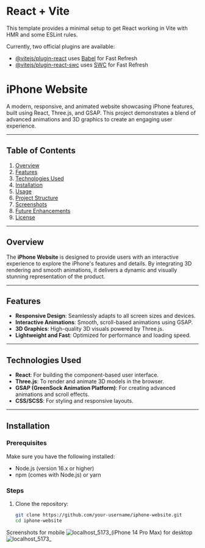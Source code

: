 # React + Vite

This template provides a minimal setup to get React working in Vite with HMR and some ESLint rules.

Currently, two official plugins are available:

- [@vitejs/plugin-react](https://github.com/vitejs/vite-plugin-react/blob/main/packages/plugin-react/README.md) uses [Babel](https://babeljs.io/) for Fast Refresh
- [@vitejs/plugin-react-swc](https://github.com/vitejs/vite-plugin-react-swc) uses [SWC](https://swc.rs/) for Fast Refresh
# iPhone Website  

A modern, responsive, and animated website showcasing iPhone features, built using React, Three.js, and GSAP. This project demonstrates a blend of advanced animations and 3D graphics to create an engaging user experience.  

---

## Table of Contents  
1. [Overview](#overview)  
2. [Features](#features)  
3. [Technologies Used](#technologies-used)  
4. [Installation](#installation)  
5. [Usage](#usage)  
6. [Project Structure](#project-structure)  
7. [Screenshots](#screenshots)  
8. [Future Enhancements](#future-enhancements)  
9. [License](#license)  

---

## Overview  
The **iPhone Website** is designed to provide users with an interactive experience to explore the iPhone's features and details. By integrating 3D rendering and smooth animations, it delivers a dynamic and visually stunning representation of the product.  

---

## Features  
- **Responsive Design**: Seamlessly adapts to all screen sizes and devices.  
- **Interactive Animations**: Smooth, scroll-based animations using GSAP.  
- **3D Graphics**: High-quality 3D visuals powered by Three.js.  
- **Lightweight and Fast**: Optimized for performance and loading speed.  

---

## Technologies Used  
- **React**: For building the component-based user interface.  
- **Three.js**: To render and animate 3D models in the browser.  
- **GSAP (GreenSock Animation Platform)**: For creating advanced animations and scroll effects.  
- **CSS/SCSS**: For styling and responsive layouts.  

---

## Installation  

### Prerequisites  
Make sure you have the following installed:  
- Node.js (version 16.x or higher)  
- npm (comes with Node.js) or yarn  

### Steps  
1. Clone the repository:  
   ```bash
   git clone https://github.com/your-username/iphone-website.git
   cd iphone-website

Screenshots
for mobile
![localhost_5173_(iPhone 14 Pro Max)](https://github.com/user-attachments/assets/ab28fd11-69f6-40eb-b026-b102a52f314f)
for desktop
![localhost_5173_](https://github.com/user-attachments/assets/9c6296f2-fccb-4df6-b7c6-4d12ab842fec)
